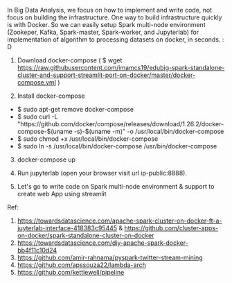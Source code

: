 In Big Data Analysis, we focus on how to implement and write code, not focus on building the infrastructure. One way to build infrastructure quickly is with Docker. So we can easily setup Spark multi-node environment (Zookeper, Kafka, Spark-master, Spark-worker, and Jupyterlab) for implementation of algorithm to processing datasets on docker, in seconds. : D

1. Download docker-compose
( $ wget https://raw.githubusercontent.com/imamcs19/edubig-spark-standalone-cluster-and-support-streamlit-port-on-docker/master/docker-compose.yml )

2. Install docker-compose

<ul>
<li>$ sudo apt-get remove docker-compose</li>
<li>$ sudo curl -L "https://github.com/docker/compose/releases/download/1.26.2/docker-compose-$(uname -s)-$(uname -m)" -o /usr/local/bin/docker-compose</li>
<li>$ sudo chmod +x /usr/local/bin/docker-compose</li>
<li>$ sudo ln -s /usr/local/bin/docker-compose /usr/bin/docker-compose</li>
</ul>

3. docker-compose up

4. Run jupyterlab (open your browser visit url ip-public:8888). 

5. Let's go to write code on Spark multi-node environment & support to create web App using streamlit

Ref: 
1. https://towardsdatascience.com/apache-spark-cluster-on-docker-ft-a-juyterlab-interface-418383c95445 & https://github.com/cluster-apps-on-docker/spark-standalone-cluster-on-docker
2. https://towardsdatascience.com/diy-apache-spark-docker-bb4f11c10d24
3. https://github.com/amir-rahnama/pyspark-twitter-stream-mining
4. https://github.com/apssouza22/lambda-arch
5. https://github.com/kettlewell/pipeline
